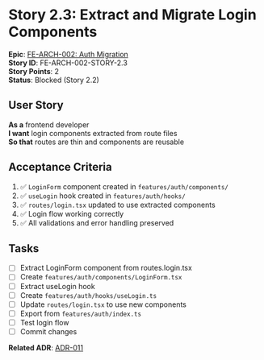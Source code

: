 # Story 2.3: Extract and Migrate Login Components

**Epic**: [FE-ARCH-002: Auth Migration](../../epics/FE-ARCH-002-AUTH-MIGRATION.md)  
**Story ID**: FE-ARCH-002-STORY-2.3  
**Story Points**: 2  
**Status**: Blocked (Story 2.2)  

## User Story
**As a** frontend developer  
**I want** login components extracted from route files  
**So that** routes are thin and components are reusable

## Acceptance Criteria
1. ✅ `LoginForm` component created in `features/auth/components/`
2. ✅ `useLogin` hook created in `features/auth/hooks/`
3. ✅ `routes/login.tsx` updated to use extracted components
4. ✅ Login flow working correctly
5. ✅ All validations and error handling preserved

## Tasks
- [ ] Extract LoginForm component from routes.login.tsx
- [ ] Create `features/auth/components/LoginForm.tsx`
- [ ] Extract useLogin hook
- [ ] Create `features/auth/hooks/useLogin.ts`
- [ ] Update `routes/login.tsx` to use new components
- [ ] Export from `features/auth/index.ts`
- [ ] Test login flow
- [ ] Commit changes

**Related ADR**: [ADR-011](../../architecture/adr/ADR-011-FRONTEND-FILE-ARCHITECTURE.md)
